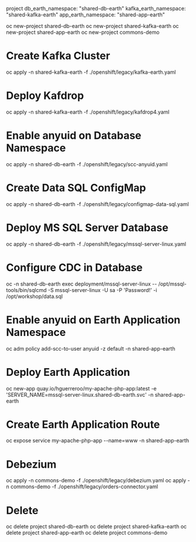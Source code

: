 project
    db_earth_namespace: "shared-db-earth"
    kafka_earth_namespace: "shared-kafka-earth"
    app_earth_namespace: "shared-app-earth"

oc new-project shared-db-earth
oc new-project shared-kafka-earth
oc new-project shared-app-earth
oc new-project commons-demo

# Create Kafka Cluster
oc apply -n shared-kafka-earth -f ./openshift/legacy/kafka-earth.yaml

# Deploy Kafdrop
oc apply -n shared-kafka-earth -f ./openshift/legacy/kafdrop4.yaml

# Enable anyuid on Database Namespace
oc apply -n shared-db-earth -f ./openshift/legacy/scc-anyuid.yaml

# Create Data SQL ConfigMap
oc apply -n shared-db-earth -f ./openshift/legacy/configmap-data-sql.yaml

# Deploy MS SQL Server Database
oc apply -n shared-db-earth -f ./openshift/legacy/mssql-server-linux.yaml

# Configure CDC in Database
oc -n shared-db-earth exec deployment/mssql-server-linux -- /opt/mssql-tools/bin/sqlcmd -S mssql-server-linux -U sa -P 'Password!' -i /opt/workshop/data.sql

# Enable anyuid on Earth Application Namespace
oc adm policy add-scc-to-user anyuid -z default -n shared-app-earth

# Deploy Earth Application
oc new-app quay.io/hguerreroo/my-apache-php-app:latest -e 'SERVER_NAME=mssql-server-linux.shared-db-earth.svc' -n shared-app-earth

# Create Earth Application Route
oc expose service my-apache-php-app --name=www -n shared-app-earth

# Debezium
oc apply -n commons-demo -f ./openshift/legacy/debezium.yaml
oc apply -n commons-demo -f ./openshift/legacy/orders-connector.yaml


# Delete
oc delete project shared-db-earth
oc delete project shared-kafka-earth
oc delete project shared-app-earth
oc delete project commons-demo